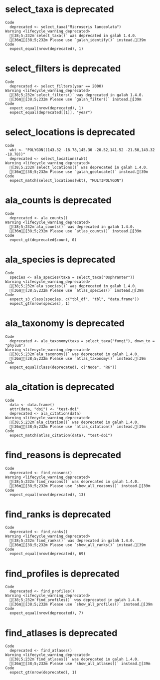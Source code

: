 # select_taxa is deprecated

    Code
      deprecated <- select_taxa("Microseris lanceolata")
    Warning <lifecycle_warning_deprecated>
      [38;5;232m`select_taxa()` was deprecated in galah 1.4.0.
      [36mℹ[38;5;232m Please use `galah_identify()` instead.[39m
    Code
      expect_equal(nrow(deprecated), 1)

# select_filters is deprecated

    Code
      deprecated <- select_filters(year == 2000)
    Warning <lifecycle_warning_deprecated>
      [38;5;232m`select_filters()` was deprecated in galah 1.4.0.
      [36mℹ[38;5;232m Please use `galah_filter()` instead.[39m
    Code
      expect_equal(nrow(deprecated), 1)
      expect_equal(deprecated[[1]], "year")

# select_locations is deprecated

    Code
      wkt <- "POLYGON((143.32 -18.78,145.30 -20.52,141.52 -21.50,143.32 -18.78))"
      deprecated <- select_locations(wkt)
    Warning <lifecycle_warning_deprecated>
      [38;5;232m`select_locations()` was deprecated in galah 1.4.0.
      [36mℹ[38;5;232m Please use `galah_geolocate()` instead.[39m
    Code
      expect_match(select_locations(wkt), "MULTIPOLYGON")

# ala_counts is deprecated

    Code
      deprecated <- ala_counts()
    Warning <lifecycle_warning_deprecated>
      [38;5;232m`ala_counts()` was deprecated in galah 1.4.0.
      [36mℹ[38;5;232m Please use `atlas_counts()` instead.[39m
    Code
      expect_gt(deprecated$count, 0)

# ala_species is deprecated

    Code
      species <- ala_species(taxa = select_taxa("Osphranter"))
    Warning <lifecycle_warning_deprecated>
      [38;5;232m`ala_species()` was deprecated in galah 1.4.0.
      [36mℹ[38;5;232m Please use `atlas_species()` instead.[39m
    Code
      expect_s3_class(species, c("tbl_df", "tbl", "data.frame"))
      expect_gt(nrow(species), 1)

# ala_taxonomy is deprecated

    Code
      deprecated <- ala_taxonomy(taxa = select_taxa("fungi"), down_to = "phylum")
    Warning <lifecycle_warning_deprecated>
      [38;5;232m`ala_taxonomy()` was deprecated in galah 1.4.0.
      [36mℹ[38;5;232m Please use `atlas_taxonomy()` instead.[39m
    Code
      expect_equal(class(deprecated), c("Node", "R6"))

# ala_citation is deprecated

    Code
      data <- data.frame()
      attr(data, "doi") <- "test-doi"
      deprecated <- ala_citation(data)
    Warning <lifecycle_warning_deprecated>
      [38;5;232m`ala_citation()` was deprecated in galah 1.4.0.
      [36mℹ[38;5;232m Please use `atlas_citation()` instead.[39m
    Code
      expect_match(atlas_citation(data), "test-doi")

# find_reasons is deprecated

    Code
      deprecated <- find_reasons()
    Warning <lifecycle_warning_deprecated>
      [38;5;232m`find_reasons()` was deprecated in galah 1.4.0.
      [36mℹ[38;5;232m Please use `show_all_reasons()` instead.[39m
    Code
      expect_equal(nrow(deprecated), 13)

# find_ranks is deprecated

    Code
      deprecated <- find_ranks()
    Warning <lifecycle_warning_deprecated>
      [38;5;232m`find_ranks()` was deprecated in galah 1.4.0.
      [36mℹ[38;5;232m Please use `show_all_ranks()` instead.[39m
    Code
      expect_equal(nrow(deprecated), 69)

# find_profiles is deprecated

    Code
      deprecated <- find_profiles()
    Warning <lifecycle_warning_deprecated>
      [38;5;232m`find_profiles()` was deprecated in galah 1.4.0.
      [36mℹ[38;5;232m Please use `show_all_profiles()` instead.[39m
    Code
      expect_equal(nrow(deprecated), 7)

# find_atlases is deprecated

    Code
      deprecated <- find_atlases()
    Warning <lifecycle_warning_deprecated>
      [38;5;232m`find_atlases()` was deprecated in galah 1.4.0.
      [36mℹ[38;5;232m Please use `show_all_atlases()` instead.[39m
    Code
      expect_gt(nrow(deprecated), 1)

